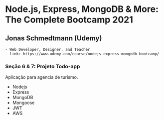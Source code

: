 # Node.js, Express, MongoDB & More: The Complete Bootcamp 2021

## Jonas Schmedtmann (Udemy)
    - Web Developer, Designer, and Teacher
    - link: https://www.udemy.com/course/nodejs-express-mongodb-bootcamp/

### Seção 6 & 7: Projeto Todo-app

Aplicação para agencia de turismo. 

 - Nodejs
 - Express
 - MongoDB
 - Mongoose
 - JWT
 - AWS